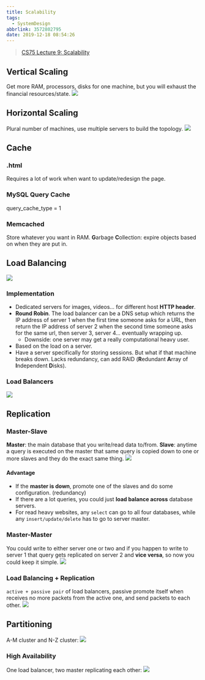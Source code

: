 ```yaml
---
title: Scalability
tags:
  - SystemDesign
abbrlink: 3572802795
date: 2019-12-18 08:54:26
---
```

> [CS75 Lecture 9: Scalability](https://www.youtube.com/watch?v=-W9F__D3oY4)

## Vertical Scaling
Get more RAM, processors, disks for one machine, but you will exhaust the financial resources/state.
![](https://raw.githubusercontent.com/necusjz/p/master/SystemDesign/00/00.jpg)
## Horizontal Scaling
Plural number of machines, use multiple servers to build the topology.
![](https://raw.githubusercontent.com/necusjz/p/master/SystemDesign/00/01.jpg)
<!--more-->
## Cache
### .html
Requires a lot of work when want to update/redesign the page.
### MySQL Query Cache
query_cache_type = 1
### Memcached
Store whatever you want in RAM.
**G**arbage **C**ollection: expire objects based on when they are put in.
## Load Balancing
![](https://raw.githubusercontent.com/necusjz/p/master/SystemDesign/00/02.jpg)
### Implementation
- Dedicated servers for images, videos... for different host **HTTP header**.
- **Round Robin**. The load balancer can be a DNS setup which returns the IP address of server 1 when the first time someone asks for a URL, then return the IP address of server 2 when the second time someone asks for the same url, then server 3, server 4... eventually wrapping up.
    - Downside: one server may get a really computational heavy user.
- Based on the load on a server.
- Have a server specifically for storing sessions. But what if that machine breaks down. Lacks redundancy, can add RAID (**R**edundant **A**rray of **I**ndependent **D**isks).

### Load Balancers
![](https://raw.githubusercontent.com/necusjz/p/master/SystemDesign/00/03.jpg)
## Replication
### Master-Slave
**Master**: the main database that you write/read data to/from.
**Slave**: anytime a query is executed on the master that same query is copied down to one or more slaves and they do the exact same thing.
![](https://raw.githubusercontent.com/necusjz/p/master/SystemDesign/00/04.jpg)
#### Advantage
- If the **master is down**, promote one of the slaves and do some configuration. (redundancy)
- If there are a lot queries, you could just **load balance across** database servers.
- For read heavy websites, any `select` can go to all four databases, while any `insert/update/delete` has to go to server master.

### Master-Master
You could write to either server one or two and if you happen to write to server 1 that query gets replicated on server 2 and **vice versa**, so now you could keep it simple.
![](https://raw.githubusercontent.com/necusjz/p/master/SystemDesign/00/05.jpg)
### Load Balancing + Replication
`active + passive pair` of load balancers, passive promote itself when receives no more packets from the active one, and send packets to each other.
![](https://raw.githubusercontent.com/necusjz/p/master/SystemDesign/00/06.jpg)
## Partitioning
A-M cluster and N-Z cluster:
![](https://raw.githubusercontent.com/necusjz/p/master/SystemDesign/00/07.jpg)
### High Availability
One load balancer, two master replicating each other:
![](https://raw.githubusercontent.com/necusjz/p/master/SystemDesign/00/08.jpg)
